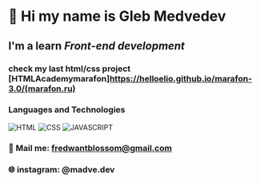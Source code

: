 #  👋 Hi my name is **Gleb Medvedev**
## I'm a learn *Front-end development* 
### check my last **html/css** project [HTMLAcademymarafon]https://helloelio.github.io/marafon-3.0/(marafon.ru)
### Languages and Technologies 
![HTML](https://img.shields.io/badge/-HTML-brightgreen)
![CSS](https://img.shields.io/badge/-CSS-green)
![JAVASCRIPT](https://img.shields.io/badge/-JAVASCRIPT-yellowgreen)

### 📧 Mail me: fredwantblossom@gmail.com
### 🌐 instagram: @madve.dev
#
